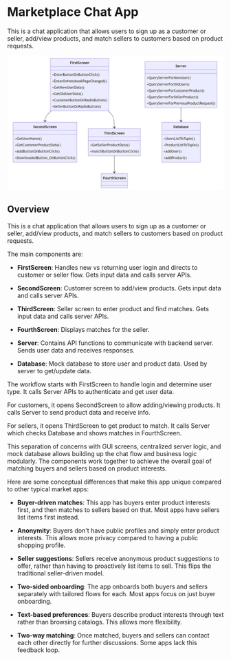 # Marketplace Chat App

This is a chat application that allows users to sign up as a customer or seller, add/view products, and match sellers to customers based on product requests.

![uml](./uml.jpg)

## Overview

This is a chat application that allows users to sign up as a customer or seller, add/view products, and match sellers to customers based on product requests.

The main components are:

- **FirstScreen**: Handles new vs returning user login and directs to customer or seller flow. Gets input data and calls server APIs.

- **SecondScreen**: Customer screen to add/view products. Gets input data and calls server APIs. 

- **ThirdScreen**: Seller screen to enter product and find matches. Gets input data and calls server APIs.

- **FourthScreen**: Displays matches for the seller.

- **Server**: Contains API functions to communicate with backend server. Sends user data and receives responses.

- **Database**: Mock database to store user and product data. Used by server to get/update data.


The workflow starts with FirstScreen to handle login and determine user type. It calls Server APIs to authenticate and get user data.

For customers, it opens SecondScreen to allow adding/viewing products. It calls Server to send product data and receive info.

For sellers, it opens ThirdScreen to get product to match. It calls Server which checks Database and shows matches in FourthScreen.

This separation of concerns with GUI screens, centralized server logic, and mock database allows building up the chat flow and business logic modularly. The components work together to achieve the overall goal of matching buyers and sellers based on product interests.


Here are some conceptual differences that make this app unique compared to other typical market apps:

- **Buyer-driven matches**: This app has buyers enter product interests first, and then matches to sellers based on that. Most apps have sellers list items first instead.

- **Anonymity**: Buyers don't have public profiles and simply enter product interests. This allows more privacy compared to having a public shopping profile. 

- **Seller suggestions**: Sellers receive anonymous product suggestions to offer, rather than having to proactively list items to sell. This flips the traditional seller-driven model.

- **Two-sided onboarding**: The app onboards both buyers and sellers separately with tailored flows for each. Most apps focus on just buyer onboarding. 

- **Text-based preferences**: Buyers describe product interests through text rather than browsing catalogs. This allows more flexibility.

- **Two-way matching**: Once matched, buyers and sellers can contact each other directly for further discussions. Some apps lack this feedback loop.
